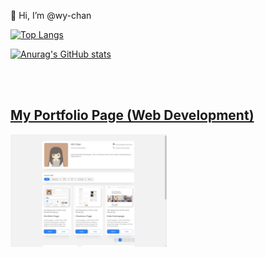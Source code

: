 👋 Hi, I’m @wy-chan

[![Top Langs](https://github-readme-stats.vercel.app/api/top-langs/?username=wy-chan&hide_border=true&border_radius=5px&bg_color=#eee)](https://github.com/wy-chan/github-readme-stats)

[![Anurag's GitHub stats](https://github-readme-stats.vercel.app/api?username=wy-chan&hide_border=true&border_radius=5px&bg_color=#eee)](https://github.com/wy-chan/github-readme-stats)
   
<br>
<br>
<h2><a href="https://wy-chan.github.io/devchallenges_Portfolio/" target="_blank"> My Portfolio Page (Web Development)</a> </h2>

<a href="https://wy-chan.github.io/devchallenges_Portfolio/" target="_blank">
<img src="https://raw.githubusercontent.com/wy-chan/devchallenges_Portfolio/main/images/screenshot5.png" alt="screenshot" height="180" width="250">
</a>

<!---
wy-chan/wy-chan is a ✨ special ✨ repository because its `README.md` (this file) appears on your GitHub profile.
You can click the Preview link to take a look at your changes.
--->
